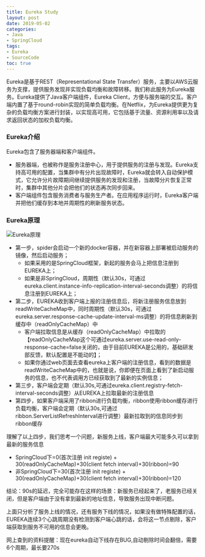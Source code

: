 ```yaml
---
title: Eureka Study
layout: post
date: 2019-05-02
categories: 
- Java 
- SpringCloud
tags: 
- Eureka
- SourceCode
toc: true
---
```

Eureka是基于REST（Representational State Transfer）服务，主要以AWS云服务为支撑，提供服务发现并实现负载均衡和故障转移。我们称此服务为Eureka服务。Eureka提供了Java客户端组件，Eureka Client，方便与服务端的交互。客户端内置了基于round-robin实现的简单负载均衡。在Netflix，为Eureka提供更为复杂的负载均衡方案进行封装，以实现高可用，它包括基于流量、资源利用率以及请求返回状态的加权负载均衡。

<!-- more-->
### Eureka介绍
Eureka包含了服务器端和客户端组件。
- 服务器端，也被称作是服务注册中心，用于提供服务的注册与发现。Eureka支持高可用的配置，当集群中有分片出现故障时，Eureka就会转入自动保护模式，它允许分片故障期间继续提供服务的发现和注册，当故障分片恢复正常时，集群中其他分片会把他们的状态再次同步回来。
- 客户端组件包含服务消费者与服务生产者。在应用程序运行时，Eureka客户端并把他们缓存到本地并周期性的刷新服务状态。

### Eureka原理
![Eureka原理](https://li-shengming.github.io/pictures/eureka/eureka-operate.png)
- 第一步，spider会启动一个新的docker容器，并在新容器上部署被启动服务的镜像，然后启动服务；
    - 如果采用的是SpringCloud框架，新起的服务会马上把信息注册到EUREKA上；
    - 如果是非SpringCloud，周期性（默认30s，可通过eureka.client.instance-info-replication-interval-seconds调整）的将信息注册到EUREKA上；
- 第二步，EUREKA收到客户端上报的注册信息后，将新注册服务信息放到readWriteCacheMap中，同时周期性（默认30s，可通过eureka.server.response-cache-update-interval-ms调整）的将信息刷新到缓存中（readOnlyCacheMap）中
    - 客户端拉取信息是从缓存（readOnlyCacheMap）中拉取的【readOnlyCacheMap这个可通过eureka.server.use-read-only-response-cache=false关闭的，由于目前EUREKA是公用的，基础研发部反馈，默认配置是不能动的】；
    - 如果你通过web页面去查看eureka上客户端的注册信息，看到的数据是readWriteCacheMap中的，也就是说，你即便在页面上看到了新启动服务的信息，也不代表调用方已经获取到了最新的实例信息；
- 第三步，客户端会定期（默认30s,可通过eureka.client.registry-fetch-interval-seconds调整）从EUREKA上拉取最新的注册信息
- 第四步，如果客户端采用了ribbon进行负载均衡，ribbon使用ribbon缓存进行负载均衡，客户端会定期（默认30s,可通过ribbon.ServerListRefreshInterval进行调整）最新拉取到的信息同步到ribbon缓存

理解了以上四步，我们思考一个问题，新服务上线，客户端最大可能多久可以拿到最新的服务信息
- SpringCloud下=0(首次注册 init registe) + 30(readOnlyCacheMap)+30(client fetch interval)+30(ribbon)=90
- 非SpringCloud下=30(首次注册 init registe) + 30(readOnlyCacheMap)+30(client fetch interval)+30(ribbon)=120

结论：90s的延迟，完全可能存在这样的场景：新服务已经起来了，老服务已经关闭，但是客户端由于没有拿到最新的地址信息，导致服务出现中断问题。

上面只分析了服务上线的情况，还有服务下线的情况，如果没有做特殊配置的话，EUREKA连续3个心跳周期没有检测到客户端心跳的话，会将这一节点剔除，客户端获取到服务不可用的信息会更晚。

网上查到的资料提醒：现在eureka自动下线存在BUG,自动剔除时间会翻倍，需要6个周期，最长要270s

